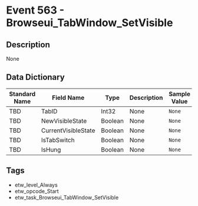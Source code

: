 # Event 563 - Browseui_TabWindow_SetVisible

## Description
None

## Data Dictionary
|Standard Name|Field Name|Type|Description|Sample Value|
|---|---|---|---|---|
|TBD|TabID|Int32|None|`None`|
|TBD|NewVisibleState|Boolean|None|`None`|
|TBD|CurrentVisibleState|Boolean|None|`None`|
|TBD|IsTabSwitch|Boolean|None|`None`|
|TBD|IsHung|Boolean|None|`None`|

## Tags
* etw_level_Always
* etw_opcode_Start
* etw_task_Browseui_TabWindow_SetVisible